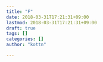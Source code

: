 ```yaml
---
title: "F"
date: 2018-03-31T17:21:31+09:00
lastmod: 2018-03-31T17:21:31+09:00
draft: true
tags: []
categories: []
author: "kottn"

---
```


